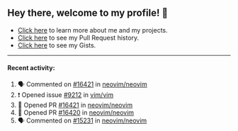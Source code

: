 ## Hey there, welcome to my profile! 👋

- [Click here](https://seandewar.github.io/) to learn more about me and my projects.
- [Click here](https://github.com/search?p=1&q=author%3Aseandewar+is%3Apr) to see my Pull Request history.
- [Click here](https://gist.github.com/seandewar) to see my Gists.

---

#### Recent activity:

<!--START_SECTION:activity-->
1. 🗣 Commented on [#16421](https://github.com/neovim/neovim/issues/16421) in [neovim/neovim](https://github.com/neovim/neovim)
2. ❗️ Opened issue [#9212](https://github.com/vim/vim/issues/9212) in [vim/vim](https://github.com/vim/vim)
3. 💪 Opened PR [#16421](https://github.com/neovim/neovim/pull/16421) in [neovim/neovim](https://github.com/neovim/neovim)
4. 💪 Opened PR [#16420](https://github.com/neovim/neovim/pull/16420) in [neovim/neovim](https://github.com/neovim/neovim)
5. 🗣 Commented on [#15231](https://github.com/neovim/neovim/issues/15231) in [neovim/neovim](https://github.com/neovim/neovim)
<!--END_SECTION:activity-->
